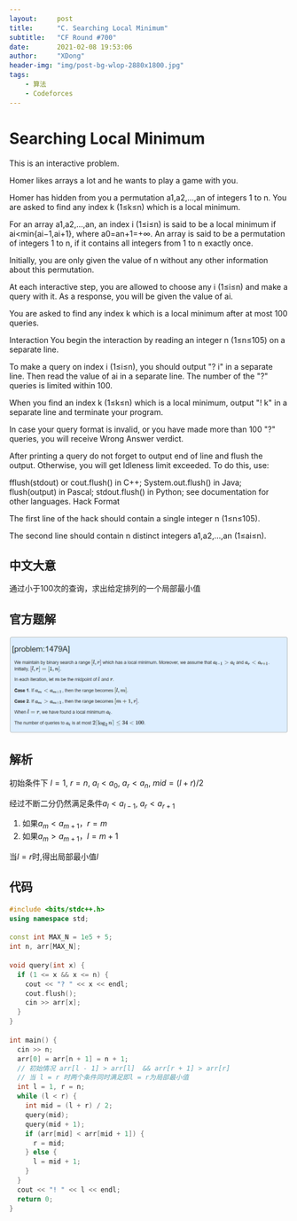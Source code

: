 ```yaml
---
layout:     post
title:      "C. Searching Local Minimum"
subtitle:   "CF Round #700"
date:       2021-02-08 19:53:06
author:     "XDong"
header-img: "img/post-bg-wlop-2880x1800.jpg"
tags:
    - 算法
    - Codeforces
---
```



# Searching Local Minimum

This is an interactive problem.

Homer likes arrays a lot and he wants to play a game with you.

Homer has hidden from you a permutation a1,a2,…,an of integers 1 to n. You are asked to find any index k (1≤k≤n) which is a local minimum.

For an array a1,a2,…,an, an index i (1≤i≤n) is said to be a local minimum if ai<min{ai−1,ai+1}, where a0=an+1=+∞. An array is said to be a permutation of integers 1 to n, if it contains all integers from 1 to n exactly once.

Initially, you are only given the value of n without any other information about this permutation.

At each interactive step, you are allowed to choose any i (1≤i≤n) and make a query with it. As a response, you will be given the value of ai.

You are asked to find any index k which is a local minimum after at most 100 queries.

Interaction
You begin the interaction by reading an integer n (1≤n≤105) on a separate line.

To make a query on index i (1≤i≤n), you should output "? i" in a separate line. Then read the value of ai in a separate line. The number of the "?" queries is limited within 100.

When you find an index k (1≤k≤n) which is a local minimum, output "! k" in a separate line and terminate your program.

In case your query format is invalid, or you have made more than 100 "?" queries, you will receive Wrong Answer verdict.

After printing a query do not forget to output end of line and flush the output. Otherwise, you will get Idleness limit exceeded. To do this, use:

fflush(stdout) or cout.flush() in C++;
System.out.flush() in Java;
flush(output) in Pascal;
stdout.flush() in Python;
see documentation for other languages.
Hack Format

The first line of the hack should contain a single integer n (1≤n≤105).

The second line should contain n distinct integers a1,a2,…,an (1≤ai≤n).

## 中文大意

通过小于100次的查询，求出给定排列的一个局部最小值

## 官方题解

![tutorial](/img/algorithms/cf-round-700-tutorial-c.png)

## 解析

初始条件下 $l = 1$, $r = n$, $a_l < a_0$, $a_r < a_n$, $mid = (l + r) / 2$

经过不断二分仍然满足条件$a_l < a_{l-1}$, $a_r < a_{r+1}$

1. 如果$a_m < a_{m+1}$，$r = m$
2. 如果$a_m > a_{m+1}$，$l = m+1$

当$l = r$时,得出局部最小值$l$

## 代码

```cpp
#include <bits/stdc++.h>
using namespace std;

const int MAX_N = 1e5 + 5;
int n, arr[MAX_N];

void query(int x) {
  if (1 <= x && x <= n) {
    cout << "? " << x << endl;
    cout.flush();
    cin >> arr[x];
  }
}

int main() {
  cin >> n;
  arr[0] = arr[n + 1] = n + 1;
  // 初始情况 arr[l - 1] > arr[l]  && arr[r + 1] > arr[r]
  // 当 l = r 时两个条件同时满足即l = r为局部最小值
  int l = 1, r = n;
  while (l < r) {
    int mid = (l + r) / 2;
    query(mid);
    query(mid + 1);
    if (arr[mid] < arr[mid + 1]) {
      r = mid;
    } else {
      l = mid + 1;
    }
  }
  cout << "! " << l << endl;
  return 0; 
}
```
